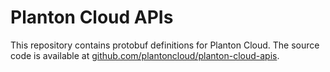 # Planton Cloud APIs

This repository contains protobuf definitions for Planton Cloud. The source code is available at [github.com/plantoncloud/planton-cloud-apis](https://github.com/plantoncloud/planton-cloud-apis).
